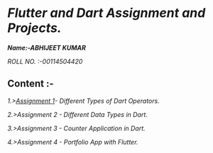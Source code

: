 # _Flutter and Dart Assignment and Projects._

**_Name:-ABHIJEET KUMAR_**

_ROLL NO. :-00114504420_

## Content :-

_1.>[Assignment 1](https://github.com/its-AbhijeetKumar/Dart_programs/files/7149211/Dart.1st.Assignment.docx)- Different Types of Dart Operators._

_2.>Assignment 2 - Different Data Types in Dart._

_3.>Assignment 3 - Counter Application in Dart._

_4.>Assignment 4 - Portfolio App with Flutter._
